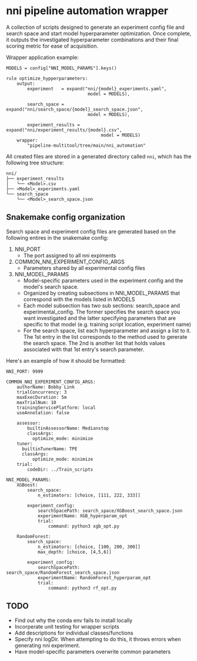 # nni pipeline automation wrapper

A collection of scripts designed to generate an experiment config file and search space and start model hyperparameter optimization. Once complete, it outputs the investigated hyperparameter combinations and their final scoring metric for ease of acquisition. 

Wrapper application example:
```
MODELS = config["NNI_MODEL_PARAMS"].keys()

rule optimize_hypperparameters:
    output:
        experiment   = expand("nni/{model}_experiments.yaml", 
                               model = MODELS),
                                
        search_space = expand("nni/search_space/{model}_search_space.json",
                               model = MODELS),
                               
        experiment_results = expand("nni/experiment_results/{model}.csv", 
                                    model = MODELS)
    wrapper:
        "pipeline-multitool/tree/main/nni_automation"
```

All created files are stored in a generated directory called ```nni```, which has the following tree structure:
```
nni/
├── experiment_results
│   └── <Model>.csv
├── <Model>_experiments.yaml
└── search_space
    └── <Model>_search_space.json
```

## Snakemake config organization

Search space and experiment config files are generated based on the following entires in the snakemake config:

1. NNI_PORT
    * The port assigned to all nni expiments
2. COMMON_NNI_EXPERIMENT_CONFIG_ARGS
    * Parameters shared by all experimental config files
3. NNI_MODEL_PARAMS
    * Model-specific parameters used in the experiment config and the model's search space.
    * Organized by creating subsections in NNI_MODEL_PARAMS that correspond with the models listed in MODELS
    * Each model subsection has two sub sections: search_space and experimental_config. The former specifies the search space you want investigated and the latter specifying parameters that are specific to that model (e.g. training script location, experiment name)
    * For the search space, list each hyperparameter and assign a list to it. The 1st entry in the list corresponds to the method used to gererate the search space. The 2nd is another list that holds values associated with that 1st entry's search parameter.
    
Here's an example of how it should be formatted:
```
NNI_PORT: 9999

COMMON_NNI_EXPERIMENT_CONFIG_ARGS:
    authorName: Bobby Link
    trialConcurrency: 3
    maxExecDuration: 5m
    maxTrialNum: 10
    trainingServicePlatform: local
    useAnnotation: false
    
    assessor:
        builtinAssessorName: Medianstop
        classArgs:
          optimize_mode: minimize
    tuner:
      builtinTunerName: TPE
      classArgs:
          optimize_mode: minimize
    trial:
        codeDir: ../Train_scripts
        
NNI_MODEL_PARAMS:
    XGBoost:
        search_space:
            n_estimators: [choice, [111, 222, 333]]
            
        experiment_config:
            searchSpacePath: search_space/XGBoost_search_space.json
            experimentName: XGB_hyperparam_opt
            trial:
                command: python3 xgb_opt.py
                
    RandomForest:
        search_space:
            n_estimators: [choice, [100, 200, 300]]
            max_depth: [choice, [4,5,6]]
            
        experiment_config:
            searchSpacePath: search_space/RandomForest_search_space.json
            experimentName: RandomForest_hyperparam_opt
            trial:
                command: python3 rf_opt.py
```

## TODO
* Find out why the conda env fails to install locally
* Incorperate unit testing for wrapper scripts
* Add descriptions for individual classes/functions
* Specify nni logDir. When attempting to do this, it throws errors when generating nni experiment. 
* Have model-specific parameters overwrite common parameters
